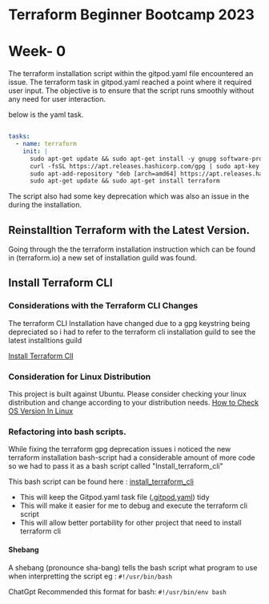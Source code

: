# Terraform Beginner Bootcamp 2023

# Week- 0 

The terraform installation script within the gitpod.yaml file encountered an issue. The terraform task in gitpod.yaml reached a point where it required user input. The objective is to ensure that the script runs smoothly without any need for user interaction.

below is the yaml task.

```yaml

tasks:
  - name: terraform
    init: |
      sudo apt-get update && sudo apt-get install -y gnupg software-properties-common curl
      curl -fsSL https://apt.releases.hashicorp.com/gpg | sudo apt-key add -
      sudo apt-add-repository "deb [arch=amd64] https://apt.releases.hashicorp.com $(lsb_release -cs) main"
      sudo apt-get update && sudo apt-get install terraform
```
The script also had  some key deprecation which was also an issue in the during the installation.

## Reinstalltion Terraform with the Latest Version.

Going through the the terraform installation instruction which can be found in (terraform.io) a new set of installation guild was found.

## Install Terraform CLI

### Considerations with the Terraform CLI Changes

The terraform CLI Installation have changed due to a gpg keystring being depreciated so i had to refer to the terraform cli installation guild to see the latest installtions guild

[Install Terraform ClI](https://developer.hashicorp.com/terraform/downloads)


### Consideration for Linux Distribution
This project is built against Ubuntu.
Please consider checking your linux distribution and change according to your distribution needs.
[How to Check OS Version In Linux](https://www.tecmint.com/check-linux-os-version/#:~:text=The%20best%20way%20to%20determine,on%20almost%20all%20Linux%20systems.)

### Refactoring into bash scripts.
While fixing the terraform gpg deprecation issues i noticed the new terraform installation bash-script had a considerable amount of 
more code so we had to pass it as a bash script called "Install_terraform_cli" 

This bash script can be found here : [install_terraform_cli](./bin/install_terraform_cli)

- This will keep the Gitpod.yaml task file ([.gitpod.yaml](./gitpod.yaml)) tidy
- This will make it easier for me to debug and execute the terraform cli script
- This will allow better portability for other project that need to install terraform cli

#### Shebang
A shebang (pronounce sha-bang) tells the bash script what program to use when interpretting the script eg : `#!/usr/bin/bash`

ChatGpt Recommended this format for bash: `#!/usr/bin/env bash`


